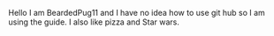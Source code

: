 Hello I am BeardedPug11 and I have no idea how to use git hub so I am using the guide. I also like pizza and Star wars.
